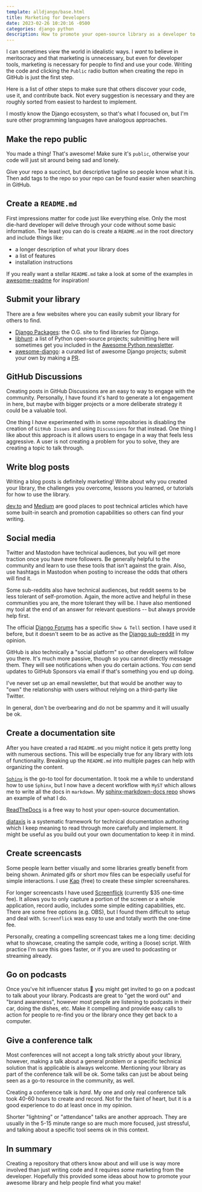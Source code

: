 ```yaml
---
template: alldjango/base.html
title: Marketing for Developers
date: 2023-02-26 10:20:16 -0500
categories: django python
description: How to promote your open-source library as a developer to other developers.
---
```


I can sometimes view the world in idealistic ways. I _want_ to believe in meritocracy and that marketing is unnecessary, but even for developer tools, marketing is necessary for people to find and use your code. Writing the code and clicking the `Public` radio button when creating the repo in GitHub is just the first step.

Here is a list of other steps to make sure that others discover your code, use it, and contribute back. Not every suggestion is necessary and they are roughly sorted from easiest to hardest to implement.

I mostly know the Django ecosystem, so that's what I focused on, but I'm sure other programming languages have analogous approaches.

## Make the repo public

You made a thing! That's awesome! Make sure it's `public`, otherwise your code will just sit around being sad and lonely.

Give your repo a succinct, but descriptive tagline so people know what it is. Then add tags to the repo so your repo can be found easier when searching in GitHub.

## Create a `README.md`

First impressions matter for code just like everything else. Only the most die-hard developer will delve through your code without some basic information. The least you can do is create a `README.md` in the root directory and include things like:

- a longer description of what your library does
- a list of features
- installation instructions

If you really want a stellar `README.md` take a look at some of the examples in [awesome-readme](https://github.com/matiassingers/awesome-readme) for inspiration!

## Submit your library

There are a few websites where you can easily submit your library for others to find.

- [Django Packages](https://djangopackages.org/): the O.G. site to find libraries for Django.
- [libhunt](https://python.libhunt.com/): a list of Python open-source projects; submitting here will sometimes get you included in the [Awesome Python newsletter](https://python.libhunt.com/newsletter).
- [awesome-django](https://awesomedjango.org/): a curated list of awesome Django projects; submit your own by making a [PR](https://github.com/wsvincent/awesome-django).

## GitHub Discussions

Creating posts in GitHub Discussions are an easy to way to engage with the community. Personally, I have found it's hard to generate a lot engagement in here, but maybe with bigger projects or a more deliberate strategy it could be a valuable tool.

One thing I _have_ experimented with in some repositories is disabling the creation of `GitHub Issues` and using `Discussions` for that instead. One thing I like about this approach is it allows users to engage in a way that feels less aggressive. A user is not creating a problem for you to solve, they are creating a topic to talk through.

## Write blog posts

Writing a blog posts is definitely marketing! Write about why you created your library, the challenges you overcome, lessons you learned, or tutorials for how to use the library.

[dev.to](https://dev.to/) and [Medium](https://medium.com/) are good places to post technical articles which have some built-in search and promotion capabilities so others can find your writing.

## Social media

Twitter and Mastodon have technical audiences, but you will get more traction once you have more followers. Be generally helpful to the community and learn to use these tools that isn't against the grain. Also, use hashtags in Mastodon when posting to increase the odds that others will find it.

Some sub-reddits also have technical audiences, but reddit seems to be less tolerant of self-promotion. Again, the more active and helpful in these communities you are, the more tolerant they will be. I have also mentioned my tool at the end of an answer for relevant questions -- but always provide help first.

The official [Django Forums](https://forum.djangoproject.com/) has a specific `Show & Tell` section. I have used it before, but it doesn't seem to be as active as the [Django sub-reddit](https://www.reddit.com/r/django/) in my opinion.

GitHub is also technically a "social platform" so other developers will follow you there. It's much more passive, though so you cannot directly message them. They will see notifications when you do certain actions. You _can_ send updates to GitHub Sponsors via email if that's something you end up doing.

I've never set up an email newsletter, but that would be another way to "own" the relationship with users without relying on a third-party like Twitter.

In general, don't be overbearing and do not be spammy and it will usually be ok.

## Create a documentation site

After you have created  a rad `README.md` you might notice it gets pretty long with numerous sections. This will be especially true for any library with lots of functionality. Breaking up the `README.md` into multiple pages can help with organizing the content.

[`Sphinx`](https://www.sphinx-doc.org/) is the go-to tool for documentation. It took me a while to understand how to use `Sphinx`, but I now have a decent workflow with `MyST` which allows me to write all the docs in `markdown`. My [sphinx-markdown-docs repo](https://github.com/adamghill/sphinx-markdown-docs) shows an example of what I do.

[ReadTheDocs](https://readthedocs.org/) is a free way to host your open-source documentation.

[diataxis](https://diataxis.fr/) is a systematic framework for technical documentation authoring which I keep meaning to read through more carefully and implement. It might be useful as you build out your own documentation to keep it in mind.

## Create screencasts

Some people learn better visually and some libraries greatly benefit from being shown. Animated gifs or short mov files can be especially useful for simple interactions. I use [Kap](https://getkap.co/) (free) to create these simpler screenshares.

For longer screencasts I have used [Screenflick](https://www.araelium.com/screenflick-mac-screen-recorder) (currently $35 one-time fee). It allows you to only capture a portion of the screen or a whole application, record audio, includes some simple editing capabilities, etc. There are some free options (e.g. OBS), but I found them difficult to setup and deal with. `Screenflick` was easy to use and totally worth the one-time fee.

Personally, creating a compelling screencast takes me a long time: deciding what to showcase, creating the sample code, writing a (loose) script. With practice I'm sure this goes faster, or if you are used to podcasting or streaming already.

## Go on podcasts

Once you've hit influencer status 🫣 you might get invited to go on a podcast to talk about your library. Podcasts are great to "get the word out" and "brand awareness", however most people are listening to podcasts in their car, doing the dishes, etc. Make it compelling and provide easy calls to action for people to re-find you or the library once they get back to a computer.

## Give a conference talk

Most conferences will not accept a long talk strictly about your library, however, making a talk about a general problem or a specific technical solution that is applicable is always welcome. Mentioning your library as part of the conference talk will be ok. Some talks can just be about being seen as a go-to resource in the community, as well.

Creating a conference talk is _hard_. My one and only real conference talk took 40-60 hours to create and record. Not for the faint of heart, but it is a good experience to do at least once in my opinion.

Shorter "lightning" or "attendance" talks are another approach. They are usually in the 5-15 minute range so are much more focused, just stressful, and talking about a specific tool seems ok in this context.

## In summary

Creating a repository that others know about and will use is way more involved than just writing code and it requires _some_ marketing from the developer. Hopefully this provided some ideas about how to promote your awesome library and help people find what you make!
